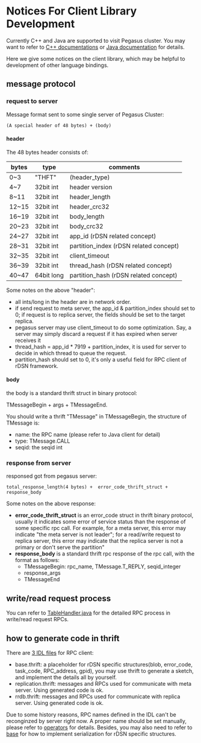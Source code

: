 Notices For Client Library Development
==========

Currently C++ and Java are supported to visit Pegasus cluster. You may want to refer to [C++ documentations](https://github.com/XiaoMi/pegasus/wiki/Cpp%E5%AE%A2%E6%88%B7%E7%AB%AF%E6%96%87%E6%A1%A3) or [Java documentation](https://github.com/XiaoMi/pegasus/wiki/Java%E5%AE%A2%E6%88%B7%E7%AB%AF%E6%96%87%E6%A1%A3) for details.

Here we give some notices on the client library, which may be helpful to development of other language bindings.

## message protocol

### request to server

Message format sent to some single server of Pegasus Cluster:

`
(A special header of 48 bytes) + (body)
`

#### header

The 48 bytes header consists of:

| bytes | type | comments
|-------| -----|--------- |
| 0~3 | "THFT" | (header_type)
| 4~7 | 32bit int | header version
| 8~11 | 32bit int | header_length
| 12~15 | 32bit int | header_crc32
| 16~19 | 32bit int | body_length
| 20~23 | 32bit int | body_crc32
| 24~27 | 32bit int | app_id (rDSN related concept)
| 28~31 | 32bit int | partition_index (rDSN related concept)
| 32~35 | 32bit int | client_timeout
| 36~39 | 32bit int | thread_hash (rDSN related concept)
| 40~47 | 64bit long | partition_hash (rDSN related concept)

Some notes on the above "header":
 * all ints/long in the header are in network order.
 * if send request to meta server, the app\_id & partition\_index should set to 0; if request is to replica server, the fields should be set to the target replica.
 * pegasus server may use client_timeout to do some optimization. Say, a server may simply discard a request if it has expired when server receives it
 * thread\_hash = app\_id * 7919 + partition\_index, it is used for server to decide in which thread to queue the request.
 * partition_hash should set to 0, it's only a useful field for RPC client of rDSN framework.

#### body
the body is a standard thrift struct in binary protocol:

TMessageBegin + args + TMessageEnd.

You should write a thrift "TMessage" in TMessageBegin, the structure of TMessage is:
* name: the RPC name (please refer to Java client for detail)
* type: TMessage.CALL
* seqid: the seqid int

### response from server

responsed got from pegasus server:

`
total_response_length(4 bytes) +  error_code_thrift_struct + response_body
`

Some notes on the above response:

* **error_code_thrift_struct** is an error_code struct in thrift binary protocol, usually it indicates some error of service status than the response of some specific rpc call. For example, for a meta server, this error may indicate "the meta server is not leader"; for a read/write request to replica server, this error may indicate that the replica server is not a primary or don't serve the partition"
* **response_body** is a standard thrift rpc response of the rpc call, with the format as follows:
  * TMessageBegin: rpc_name, TMessage.T_REPLY, seqid_integer
  * response_args
  * TMessageEnd

## write/read request process

You can refer to [TableHandler.java](https://github.com/XiaoMi/pegasus-java-client/blob/thrift-0.11.0-inlined/src/main/java/com/xiaomi/infra/pegasus/rpc/async/TableHandler.java) for the detailed RPC process in write/read request RPCs.

## how to generate code in thrift

There are [3 IDL files](https://github.com/XiaoMi/pegasus-java-client/tree/thrift-0.11.0-inlined/idl) for RPC client:
* base.thrift: a placeholder for rDSN specific structures(blob, error\_code, task\_code, RPC_address, gpid), you may use thrift to generate a sketch, and implement the details all by yourself.
* replication.thrift: messages and RPCs used for communicate with meta server. Using generated code is ok.
* rrdb.thrift: messages and RPCs used for communicate with replica server. Using generated code is ok.

Due to some history reasons, RPC names defined in the IDL can't be reconginzed by server right now. A proper name should be set manually, please refer to [operators](https://github.com/XiaoMi/pegasus-java-client/tree/thrift-0.11.0-inlined/src/main/java/com/xiaomi/infra/pegasus/operator) for details. Besides, you may also need to refer
to [base](https://github.com/XiaoMi/pegasus-java-client/tree/thrift-0.11.0-inlined/src/main/java/com/xiaomi/infra/pegasus/base) for how to implement serialization for rDSN specific structures.

